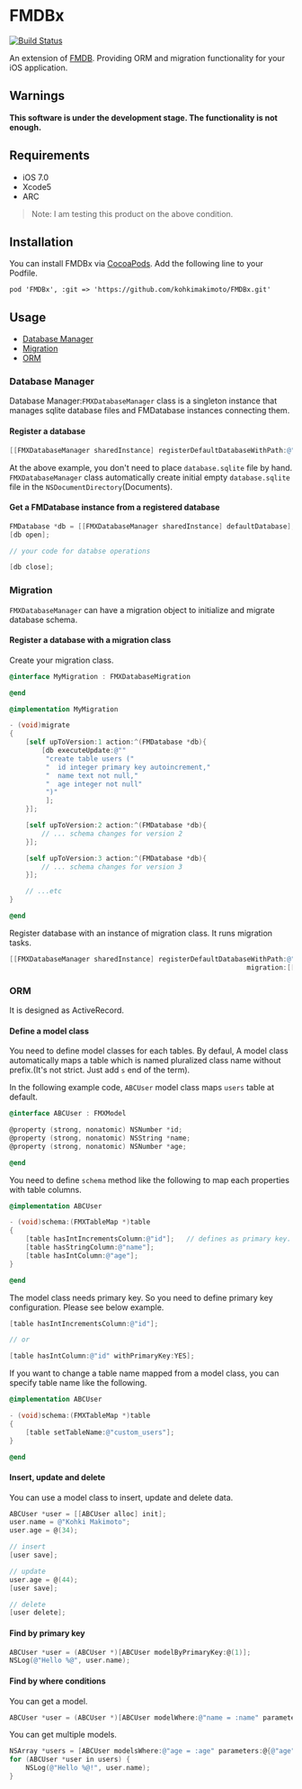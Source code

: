# FMDBx

[![Build Status](https://travis-ci.org/kohkimakimoto/FMDBx.svg?branch=master)](https://travis-ci.org/kohkimakimoto/FMDBx)

An extension of [FMDB](https://github.com/ccgus/fmdb). Providing ORM and migration functionality for your iOS application.

## Warnings

**This software is under the development stage. The functionality is not enough.**

## Requirements

* iOS 7.0
* Xcode5
* ARC

> Note: I am testing this product on the above condition.

## Installation

You can install FMDBx via [CocoaPods](http://cocoapods.org).
Add the following line to your Podfile.

```
pod 'FMDBx', :git => 'https://github.com/kohkimakimoto/FMDBx.git'
```

## Usage

* [Database Manager](#database-manager)
* [Migration](#migration)
* [ORM](#orm)

### Database Manager

Database Manager:`FMXDatabaseManager` class is a singleton instance that manages sqlite database files and FMDatabase instances connecting them.

#### Register a database

```Objective-C
[[FMXDatabaseManager sharedInstance] registerDefaultDatabaseWithPath:@"database.sqlite" migration:nil];
```

At the above example, you don't need to place `database.sqlite` file by hand. 
`FMXDatabaseManager` class automatically create initial empty `database.sqlite` file in the `NSDocumentDirectory`(Documents).

#### Get a FMDatabase instance from a registered database

```Objective-C
FMDatabase *db = [[FMXDatabaseManager sharedInstance] defaultDatabase];
[db open];

// your code for databse operations

[db close];
```

### Migration

`FMXDatabaseManager` can have a migration object to initialize and migrate database schema.

#### Register a database with a migration class

Create your migration class.

```Objective-C
@interface MyMigration : FMXDatabaseMigration

@end

@implementation MyMigration

- (void)migrate
{
    [self upToVersion:1 action:^(FMDatabase *db){
        [db executeUpdate:@""
         "create table users ("
         "  id integer primary key autoincrement,"
         "  name text not null,"
         "  age integer not null"
         ")"
         ];
    }];

    [self upToVersion:2 action:^(FMDatabase *db){
        // ... schema changes for version 2       
    }];

    [self upToVersion:3 action:^(FMDatabase *db){
        // ... schema changes for version 3       
    }];

    // ...etc
}

@end
```

Register database with an instance of migration class. It runs migration tasks.

```Objective-C
[[FMXDatabaseManager sharedInstance] registerDefaultDatabaseWithPath:@"database.sqlite" 
                                                           migration:[[MyMigration alloc] init]];
```

### ORM

It is designed as ActiveRecord.

#### Define a model class

You need to define model classes for each tables.
By defaul, A model class automatically maps a table which is named pluralized class name without prefix.(It's not strict. Just add `s` end of the term). 

In the following example code, `ABCUser` model class maps `users` table at default.

```Objective-C
@interface ABCUser : FMXModel

@property (strong, nonatomic) NSNumber *id;
@property (strong, nonatomic) NSString *name;
@property (strong, nonatomic) NSNumber *age;

@end
```

You need to define `schema` method like the following to map each properties with table columns.

```Objective-C
@implementation ABCUser

- (void)schema:(FMXTableMap *)table
{
    [table hasIntIncrementsColumn:@"id"];   // defines as primary key.
    [table hasStringColumn:@"name"];
    [table hasIntColumn:@"age"];
}

@end
```

The model class needs primary key. So you need to define primary key configuration. Please see below example.

```Objective-C
[table hasIntIncrementsColumn:@"id"];

// or 

[table hasIntColumn:@"id" withPrimaryKey:YES];
```


If you want to change a table name mapped from a model class, you can specify table name like the following.

```Objective-C
@implementation ABCUser

- (void)schema:(FMXTableMap *)table
{
    [table setTableName:@"custom_users"];
}

@end
```



#### Insert, update and delete

You can use a model class to insert, update and delete data.

```Objective-C
ABCUser *user = [[ABCUser alloc] init];
user.name = @"Kohki Makimoto";
user.age = @(34);

// insert
[user save];

// update
user.age = @(44);
[user save];

// delete
[user delete];
```

#### Find by primary key

```Objective-C
ABCUser *user = (ABCUser *)[ABCUser modelByPrimaryKey:@(1)];
NSLog(@"Hello %@", user.name);
```

#### Find by where conditions

You can get a model.

```Objective-C
ABCUser *user = (ABCUser *)[ABCUser modelWhere:@"name = :name" parameters:@{@"name": @"Kohki Makimoto"}];
```

You can get multiple models.

```Objective-C
NSArray *users = [ABCUser modelsWhere:@"age = :age" parameters:@{@"age": @34}];
for (ABCUser *user in users) {
    NSLog(@"Hello %@!", user.name);
}
```


